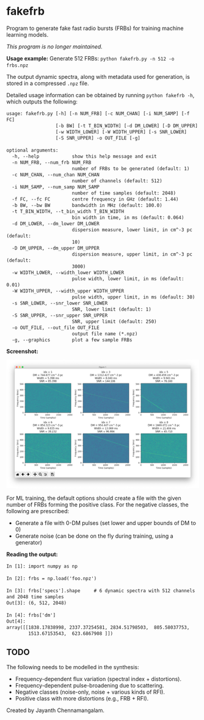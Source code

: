 # fakefrb

Program to generate fake fast radio bursts (FRBs) for training machine learning models.

_This program is no longer maintained._

__Usage example:__ Generate 512 FRBs: `python fakefrb.py -n 512 -o frbs.npz`

The output dynamic spectra, along with metadata used for generation, is stored in a compressed `.npz` file.

Detailed usage information can be obtained by running `python fakefrb -h`, which outputs the following:

```
usage: fakefrb.py [-h] [-n NUM_FRB] [-c NUM_CHAN] [-i NUM_SAMP] [-f FC]
                  [-b BW] [-t T_BIN_WIDTH] [-d DM_LOWER] [-D DM_UPPER]
                  [-w WIDTH_LOWER] [-W WIDTH_UPPER] [-s SNR_LOWER]
                  [-S SNR_UPPER] -o OUT_FILE [-g]

optional arguments:
  -h, --help            show this help message and exit
  -n NUM_FRB, --num_frb NUM_FRB
                        number of FRBs to be generated (default: 1)
  -c NUM_CHAN, --num_chan NUM_CHAN
                        number of channels (default: 512)
  -i NUM_SAMP, --num_samp NUM_SAMP
                        number of time samples (default: 2048)
  -f FC, --fc FC        centre frequency in GHz (default: 1.44)
  -b BW, --bw BW        bandwidth in MHz (default: 100.0)
  -t T_BIN_WIDTH, --t_bin_width T_BIN_WIDTH
                        bin width in time, in ms (default: 0.064)
  -d DM_LOWER, --dm_lower DM_LOWER
                        dispersion measure, lower limit, in cm^-3 pc (default:
                        10)
  -D DM_UPPER, --dm_upper DM_UPPER
                        dispersion measure, upper limit, in cm^-3 pc (default:
                        3000)
  -w WIDTH_LOWER, --width_lower WIDTH_LOWER
                        pulse width, lower limit, in ms (default: 0.01)
  -W WIDTH_UPPER, --width_upper WIDTH_UPPER
                        pulse width, upper limit, in ms (default: 30)
  -s SNR_LOWER, --snr_lower SNR_LOWER
                        SNR, lower limit (default: 1)
  -S SNR_UPPER, --snr_upper SNR_UPPER
                        SNR, upper limit (default: 250)
  -o OUT_FILE, --out_file OUT_FILE
                        output file name (*.npz)
  -g, --graphics        plot a few sample FRBs
```

__Screenshot:__

![alt text](https://github.com/jayanthc/fakefrb/blob/master/screenshots/screenshot.png "Screenshot")

For ML training, the default options should create a file with the given number of FRBs forming the positive class. For the negative classes, the following are prescribed:

- Generate a file with 0-DM pulses (set lower and upper bounds of DM to 0)
- Generate noise (can be done on the fly during training, using a generator)

__Reading the output:__

```
In [1]: import numpy as np

In [2]: frbs = np.load('foo.npz')

In [3]: frbs['specs'].shape     # 6 dynamic spectra with 512 channels and 2048 time samples
Out[3]: (6, 512, 2048)

In [4]: frbs['dm']
Out[4]:
array([[1838.17838998, 2337.37254581, 2834.51798503,  805.58037753,
        1513.67153543,  623.6867908 ]])
```

## TODO

The following needs to be modelled in the synthesis:

- Frequency-dependent flux variation (spectral index + distortions).
- Frequency-dependent pulse-broadening due to scattering.
- Negative classes (noise-only, noise + various kinds of RFI).
- Positive class with more distortions (e.g., FRB + RFI).

Created by Jayanth Chennamangalam.
